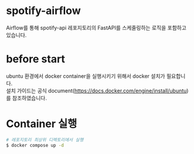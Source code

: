 # spotify-airflow
Airflow를 통해 spotify-api 레포지토리의 FastAPI를 스케줄링하는 로직을 포함하고 있습니다.

# before start
ubuntu 환경에서 docker container을 실행시키기 위해서 docker 설치가 필요합니다.<br>
설치 가이드는 공식 document(https://docs.docker.com/engine/install/ubuntu) 를 참조하였습니다.

# Container 실행
``` bash
# 레포지토리 최상위 디렉토리에서 실행
$ docker compose up -d
```